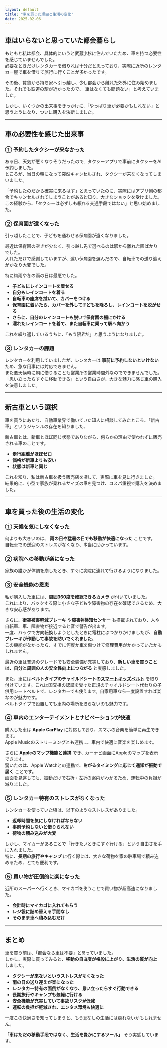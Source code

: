 ```yaml
---
layout: default
title: "車を買った理由と生活の変化"
date: 2025-02-06
---
```


## **車はいらないと思っていた都会暮らし**
もともと私は都会、具体的にいうと武蔵小杉に住んでいたため、車を持つ必要性を感じていませんでした。  
必要なときだけレンタカーを借りれば十分だと思っており、実際に近所のレンタカー屋で車を借りて旅行に行くことが多かったです。  

その後、賃貸から持ち家へ引っ越し、少し都会から離れた郊外に住み始めました。それでも鉄道の駅が近かったので、「車はなくても問題ない」と考えていました。  

しかし、いくつかの出来事をきっかけに、「やっぱり車が必要かもしれない」と思うようになり、ついに購入を決断しました。

---

## **車の必要性を感じた出来事**

### **① 予約したタクシーが来なかった**
ある日、天気が悪くなりそうだったので、タクシーアプリで事前にタクシーをAI予約しました。  
ところが、当日の朝になって突然キャンセルされ、タクシーが来なくなってしまいました。  

「予約したのだから確実に来るはず」と思っていたのに、実際にはアプリ側の都合でキャンセルされてしまうことがあると知り、大きなショックを受けました。  
この経験から、「タクシーは必ずしも頼れる交通手段ではない」と思い始めました。

### **② 保育園が遠くなった**
引っ越したことで、子どもを通わせる保育園が遠くなりました。  

最近は保育園の空きが少なく、引っ越し先で選べるのは駅から離れた園ばかりでした。  
入れただけで感謝していますが、遠い保育園を選んだので、自転車での送り迎えがかなり大変でした。  

特に梅雨や冬の雨の日は最悪でした。  
- **子どもにレインコートを着せる**
- **自分もレインコートを着る**
- **自転車の座席を拭いて、カバーをつける**
- **保育園に着いたら、カバーを外して子どもを降ろし、レインコートを脱がせる**
- **さらに、自分のレインコートも脱いで保育園の柵にかける**
- **濡れたレインコートを着て、また自転車に乗って駅へ向かう**

これを繰り返しているうちに、「もう限界だ」と思うようになりました。  

### **③ レンタカーの課題**
レンタカーを利用していましたが、レンタカーは **事前に予約しないといけない** ため、急な用事には対応できません。  
また悪天候時に朝に借りることも営業所の営業時間外なのでできませんでした。  
「思い立ったらすぐに移動できる」という自由さが、大きな魅力に感じ車の購入を決意しました。

---

## **新古車という選択**
車を買うにあたり、自動車業界で働いていた知人に相談してみたところ、「新古車」というジャンルの存在を知りました。  

新古車とは、新車とほぼ同じ状態でありながら、何らかの理由で使われずに販売される車のことです。  
- **走行距離がほぼゼロ**
- **価格が新車よりも安い**
- **状態は新車と同じ**

これを知り、私は新古車を扱う販売店を探して、実際に車を見に行きました。  
結果的に、小型で家族が乗れるサイズの車を見つけ、コスパ重視で購入を決めました。

---

## **車を買った後の生活の変化**

### **① 天候を気にしなくなった**
何よりも大きいのは、 **雨の日や猛暑の日でも移動が快適になった** ことです。  
自転車での送迎のストレスがなくなり、本当に助かっています。

### **② 病院への移動が楽になった**
家族の誰かが体調を崩したとき、すぐに病院に連れて行けるようになりました。  

### **③ 安全機能の恩恵**
私が購入した車には、**周囲360度を確認できるカメラ** が付いていました。  
これにより、バックする際に小さな子どもや障害物の存在を確認できるため、大きな安心感があります。  

さらに、**衝突被害軽減ブレーキ** や**障害物検知センサー** も搭載されており、人や自転車、車、障害物が接近すると音で警告が出ます。  
一度、バックで方向転換しようとしたときに電柱にぶつかりかけましたが、**自動ブレーキが作動して事故を防いでくれました**。  
この機能がなかったら、すでに何度か車を傷つけて修理費用がかかっていたかもしれません。  

最近の車は普通のグレードでも安全装備が充実しており、**新しい車を買うことは、自分と周囲の人の安全性向上につながる** と実感しました。

また、車には**ベルトタイプのチャイルドシートの[スマートキッズベルト](https://www.jtsa.or.jp/about/belt.html)** を取り付けています。これは国交相の認証を受けた正規のチャイルドシート代わりの子供用シートベルトで、レンタカーでも使えます。自家用車なら一度設置すれば楽なのが魅力です。  
ベルトタイプで設置しても車内の場所を取らないのも魅力です。  

### **④ 車内のエンターテイメントとナビベーションが快適**
購入した車は **Apple CarPlay** に対応しており、スマホの音楽を簡単に再生できます。  
Apple Musicのストリーミングとも連携し、車内で快適に音楽を楽しめます。  

さらに **Appleのマップ機能と連携** でき、カーナビ画面にAppleのマップを表示できます。  
驚いたのは、Apple Watchとの連携で、**曲がるタイミングに応じて通知が振動で届く** ことです。  
画面を見逃しても、振動だけで右折・左折の案内がわかるため、運転中の負担が減りました。

### **⑤ レンタカー特有のストレスがなくなった**
レンタカーを使っていた頃は、以下のようなストレスがありました。
- **返却時間を気にしなければならない**
- **事前予約しないと借りられない**
- **荷物の積み込みが大変**

しかし、マイカーがあることで「行きたいときにすぐ行ける」という自由さを手に入れました。  
特に、**長期の旅行やキャンプ** に行く際には、大きな荷物を家の駐車場で積み込めるため、とても便利です。

### **⑤ 買い物が圧倒的に楽になった**
近所のスーパーへ行くとき、マイカゴを使うことで買い物が超高速になりました。
- **会計時にマイカゴに入れてもらう**
- **レジ袋に詰め替える手間なし**
- **そのまま車へ積み込むだけ**

---

## **まとめ**
車を買う前は、「都会なら車は不要」と思っていました。  
しかし、実際に買ってみると、**移動の自由度が格段に上がり、生活の質が向上** しました。

- **タクシーが来ないというストレスがなくなった**
- **雨の日の送り迎えが楽になった**
- **レンタカー特有の面倒がなくなり、思い立ったらすぐ行動できる**
- **長期旅行やキャンプも気軽に行ける**
- **安全機能が充実していて事故リスクが低減**
- **運転の負担が軽減され、エンタメ環境も快適に**

一度この快適さを知ってしまうと、もう車なしの生活には戻れないかもしれません。  

**「車はただの移動手段ではなく、生活を豊かにするツール」** そう実感しています。
